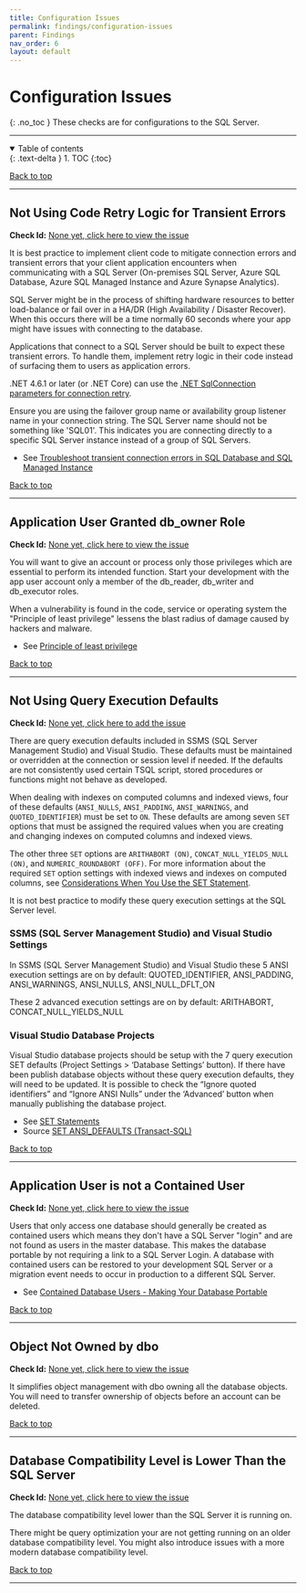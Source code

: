 ```yaml
---
title: Configuration Issues
permalink: findings/configuration-issues
parent: Findings
nav_order: 6
layout: default
---
```


# Configuration Issues
{: .no_toc }
These checks are for configurations to the SQL Server.

---

<details open markdown="block">
  <summary>
    Table of contents
  </summary>
  {: .text-delta }
1. TOC
{:toc}
</details>

[Back to top](#top)

---

## Not Using Code Retry Logic for Transient Errors
**Check Id:** [None yet, click here to view the issue](https://github.com/EmergentSoftware/SQL-Server-Development-Assessment/issues/181)

It is best practice to implement client code to mitigate connection errors and transient errors that your client application encounters when communicating with a SQL Server (On-premises SQL Server, Azure SQL Database, Azure SQL Managed Instance and Azure Synapse Analytics).

SQL Server might be in the process of shifting hardware resources  to better load-balance or fail over in a HA/DR (High Availability / Disaster Recover). When this occurs there will be a time normally 60 seconds where your app might have issues with connecting to the database.

Applications that connect to a SQL Server should be built to expect these transient errors. To handle them, implement retry logic in their code instead of surfacing them to users as application errors.

.NET 4.6.1 or later (or .NET Core) can use the [.NET SqlConnection parameters for connection retry](https://docs.microsoft.com/en-us/azure/azure-sql/database/troubleshoot-common-connectivity-issues#net-sqlconnection-parameters-for-connection-retry). 

Ensure you are using the failover group name or availability group listener name in your connection string. The SQL Server name should not be something like 'SQL01'. This indicates you are connecting directly to a specific SQL Server instance instead of a group of SQL Servers.

- See [Troubleshoot transient connection errors in SQL Database and SQL Managed Instance](https://docs.microsoft.com/en-us/azure/azure-sql/database/troubleshoot-common-connectivity-issues)

[Back to top](#top)

---

## Application User Granted db_owner Role
**Check Id:** [None yet, click here to view the issue](https://github.com/EmergentSoftware/SQL-Server-Development-Assessment/issues/175)

You will want to give an account or process only those privileges which are essential to perform its intended function. Start your development with the app user account only a member of the db_reader, db_writer and db_executor roles.

When a vulnerability is found in the code, service or operating system the "Principle of least privilege" lessens the blast radius of damage caused by hackers and malware.

- See [Principle of least privilege](https://en.wikipedia.org/wiki/Principle_of_least_privilege)

[Back to top](#top)

---

## Not Using Query Execution Defaults
**Check Id:** [None yet, click here to add the issue](https://github.com/EmergentSoftware/SQL-Server-Development-Assessment/issues/new?assignees=&labels=enhancement&template=feature_request.md&title=Not+Using+Query+Execution+Defaults)

There are query execution defaults included in SSMS (SQL Server Management Studio) and Visual Studio. These defaults must be maintained or overridden at the connection or session level if needed. If the defaults are not consistently used certain TSQL script, stored procedures or functions might not behave as developed.

When dealing with indexes on computed columns and indexed views, four of these defaults (```ANSI_NULLS```, ```ANSI_PADDING```, ```ANSI_WARNINGS```, and ```QUOTED_IDENTIFIER```) must be set to ``ON``. These defaults are among seven ```SET``` options that must be assigned the required values when you are creating and changing indexes on computed columns and indexed views.

The other three ```SET``` options are ```ARITHABORT (ON)```, ```CONCAT_NULL_YIELDS_NULL (ON)```, and ```NUMERIC_ROUNDABORT (OFF)```. For more information about the required ```SET``` option settings with indexed views and indexes on computed columns, see [Considerations When You Use the SET Statement](https://docs.microsoft.com/en-us/sql/t-sql/statements/set-statements-transact-sql#considerations-when-you-use-the-set-statements).

It is not best practice to modify these query execution settings at the SQL Server level.

### SSMS (SQL Server Management Studio) and Visual Studio Settings

In SSMS (SQL Server Management Studio) and Visual Studio these 5 ANSI execution settings are on by default: QUOTED_IDENTIFIER, ANSI_PADDING, ANSI_WARNINGS, ANSI_NULLS, ANSI_NULL_DFLT_ON

These 2 advanced execution settings are on by default: ARITHABORT, CONCAT_NULL_YIELDS_NULL

### Visual Studio Database Projects

Visual Studio database projects should be setup with the 7 query execution SET defaults (Project Settings > ‘Database Settings’ button). If there have been publish database objects without these query execution defaults, they will need to be updated. It is possible to check the “Ignore quoted identifiers” and “Ignore ANSI Nulls” under the ‘Advanced’ button when manually publishing the database project.

- See [SET Statements](https://docs.microsoft.com/en-us/sql/t-sql/statements/set-statements-transact-sql)
- Source [SET ANSI_DEFAULTS (Transact-SQL)](https://docs.microsoft.com/en-us/sql/t-sql/statements/set-ansi-defaults-transact-sql)


[Back to top](#top)

---

## Application User is not a Contained User
**Check Id:** [None yet, click here to view the issue](https://github.com/EmergentSoftware/SQL-Server-Development-Assessment/issues/176)

Users that only access one database should generally be created as contained users which means they don't have a SQL Server "login" and are not found as users in the master database. This makes the database portable by not requiring a link to a SQL Server Login. A database with contained users can be restored to your development SQL Server or a migration event needs to occur in production to a different SQL Server.

- See [Contained Database Users - Making Your Database Portable](https://docs.microsoft.com/en-us/sql/relational-databases/security/contained-database-users-making-your-database-portable?view=sql-server-ver15)

[Back to top](#top)

---

## Object Not Owned by dbo
**Check Id:** [None yet, click here to view the issue](https://github.com/EmergentSoftware/SQL-Server-Development-Assessment/issues/29)

It simplifies object management with dbo owning all the database objects. You will need to transfer ownership of objects before an account can be deleted.

[Back to top](#top)

---

## Database Compatibility Level is Lower Than the SQL Server
**Check Id:** [None yet, click here to view the issue](https://github.com/EmergentSoftware/SQL-Server-Development-Assessment/issues/38)

The database compatibility level lower than the SQL Server it is running on.

There might be query optimization your are not getting running on an older database compatibility level. You might also introduce issues with a more modern database compatibility level.

[Back to top](#top)

---
<br>
<br>
<br>
<br>
<br>
<br>
<br>
<br>
<br>
<br>
<br>
<br>
<br>
<br>
<br>
<br>
<br>
<br>
<br>
<br>
<br>
<br>
<br>
<br>
<br>
<br>
<br>
<br>
<br>
<br>
<br>
<br>
<br>
<br>
<br>
<br>
<br>